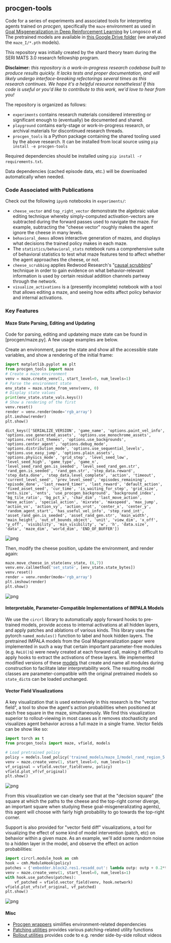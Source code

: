 ## procgen-tools

Code for a series of experiments and associated tools for interpreting
agents trained on _procgen_, specifically the `maze` environment as used
in [Goal Misgeneralization in Deep Reinforcement
Learning](https://arxiv.org/abs/2105.14111) by Longosco et al. The
pretrained models are available in [this Google Drive
folder](https://drive.google.com/drive/folders/1Ig7bzRlieyYFcdKL_PM-guSWR8WryDOL?usp=sharing)
(we analyzed the `maze_I/*.pth` models).

This repository was initially created by the shard theory team during the SERI MATS 3.0 research fellowship program.

**Disclaimer:** *this repository is a work-in-progress research codebase built to produce results quickly. It lacks tests and proper documentation, and will likely undergo interface-breaking refectorings several times as this research continues. We hope it's a helpful resource nonetheless! If this code is useful or you'd like to contribute to this work, we'd love to hear from you!*

The repository is organized as follows:
- `experiments` contains research materials considered interesting or significant enough to (eventually) be documented and shared.
- `playground` contains early-stage or work-in-progress research, or archival materials for discontinued research threads.
- `procgen_tools` is a Python package containing the shared tooling used by the above research.  It can be installed from local source using `pip install -e procgen-tools`

Required dependencies should be installed using `pip install -r requirements.txt`.  

Data dependencies (cached episode data, etc.) will be downloaded
automatically when needed. 

### Code Associated with Publications

Check out the following `ipynb` notebooks in `experiments/`:
- `cheese_vector` and `top_right_vector` demonstrate the algebraic value
  editing technique whereby simply-computed activation-vectors are subtracted
  during the forward passes used to navigate the maze. For example, subtracting the "cheese vector" roughly
  makes the agent ignore the cheese in many levels.
- `behavioral_demos` allows interactive generation of mazes, and
  displays what decisions the trained policy makes in each maze.
- The `statistics/behavioral_stats` notebook runs a comprehensive suite
  of behavioral statistics to test what maze features tend to affect
  whether the agent approaches the cheese, or not.
- `cheese_scrubbing` applies Redwood Research's "[causal scrubbing](https://www.alignmentforum.org/posts/JvZhhzycHu2Yd57RN/causal-scrubbing-a-method-for-rigorously-testing)"
  technique in order to gain evidence on what behavior-relevant information is
  used by certain residual addition
  channels partway through the network. 
- `visualize_activations` is a (presently incomplete) notebook with a
  tool that allows editing a maze, and seeing how edits affect policy
  behavior and internal activations. 


### Key Features

#### Maze State Parsing, Editing and Updating

Code for parsing, editing and updateing maze state can be found in [procgen/maze.py].  A few usage examples are below.

Create an environment, parse the state and show all the accessible state variables, and show a rendering of the initial frame:


```python
import matplotlib.pyplot as plt
from procgen_tools import maze
# Create a maze environment
venv = maze.create_venv(1, start_level=0, num_levels=1)
# Parse the environment state
env_state = maze.state_from_venv(venv, 0)
# Display state values
print(env_state.state_vals.keys())
# Show a rendering of the first
venv.reset()
render = venv.render(mode='rgb_array')
plt.imshow(render)
plt.show()
```

    dict_keys(['SERIALIZE_VERSION', 'game_name', 'options.paint_vel_info', 'options.use_generated_assets', 'options.use_monochrome_assets', 'options.restrict_themes', 'options.use_backgrounds', 'options.center_agent', 'options.debug_mode', 'options.distribution_mode', 'options.use_sequential_levels', 'options.use_easy_jump', 'options.plain_assets', 'options.physics_mode', 'grid_step', 'level_seed_low', 'level_seed_high', 'game_type', 'game_n', 'level_seed_rand_gen.is_seeded', 'level_seed_rand_gen.str', 'rand_gen.is_seeded', 'rand_gen.str', 'step_data.reward', 'step_data.done', 'step_data.level_complete', 'action', 'timeout', 'current_level_seed', 'prev_level_seed', 'episodes_remaining', 'episode_done', 'last_reward_timer', 'last_reward', 'default_action', 'fixed_asset_seed', 'cur_time', 'is_waiting_for_step', 'grid_size', 'ents.size', 'ents', 'use_procgen_background', 'background_index', 'bg_tile_ratio', 'bg_pct_x', 'char_dim', 'last_move_action', 'move_action', 'special_action', 'mixrate', 'maxspeed', 'max_jump', 'action_vx', 'action_vy', 'action_vrot', 'center_x', 'center_y', 'random_agent_start', 'has_useful_vel_info', 'step_rand_int', 'asset_rand_gen.is_seeded', 'asset_rand_gen.str', 'main_width', 'main_height', 'out_of_bounds_object', 'unit', 'view_dim', 'x_off', 'y_off', 'visibility', 'min_visibility', 'w', 'h', 'data.size', 'data', 'maze_dim', 'world_dim', 'END_OF_BUFFER'])



    
![png](README_files/README_1_5.png)
    


Then, modify the cheese position, update the environment, and render again:


```python
maze.move_cheese_in_state(env_state, (6,7))
venv.env.callmethod('set_state', [env_state.state_bytes])
venv.reset()
render = venv.render(mode='rgb_array')
plt.imshow(render)
plt.show()
```


    
![png](README_files/README_3_0.png)
    


#### Interpretable, Parameter-Compatible Implementations of IMPALA Models

We use the `circrl` library to automatically apply forward hooks to pre-trained models, provide access to internal activations at all hidden layers, and apply patches and ablations of various kinds.  This library uses the pytorch `named_modules()` function to label and hook hidden layers.  The pretrained IMPALA models from the Goal Misgeneralization paper were implemented in such a way that certain important parameter-free modules (e.g. `ReLU()`s) were newly created at each forward call, making it difficult to apply hooks to extract the activations of these layers.  We implemented modified versions of these [models](procgen_tools/models.py) that create and name all modules during construction to facilitate later interpretability work.  The resulting model classes are parameter-compatible with the original pretrained models so `state_dict`s can be loaded unchanged.

#### Vector Field Visualizations

A key visualization that is used extensively in this research is the "vector field", a tool to show the agent's action probabilities when positioned at each free square in the maze, simultaneously.  We find this visualization superior to rollout-viewing in most cases as it removes stochasticity and visualizes agent behavior across a full maze in a single frame.  Vector fields can be show like so:


```python
import torch as t
from procgen_tools import maze, vfield, models

# Load pretrained policy
policy = models.load_policy('trained_models/maze_I/model_rand_region_5.pth', 15, t.device('cpu'))
venv = maze.create_venv(1, start_level=0, num_levels=1)
vf_original = vfield.vector_field(venv, policy)
vfield.plot_vf(vf_original)
plt.show()
```


    
![png](README_files/README_5_0.png)
    


From this visualization we can clearly see that at the "decision square" (the square at which the paths to the cheese and the top-right corner diverge, an important square when studying these goal-misgeneralizating agents), this agent will choose with fairly high probability to go towards the top-right corner.

Support is also provided for "vector field diff" visualizations, a tool for visualizing the effect of some kind of model intervention (patch, etc) on behavior within a given maze.  As an example, we'll add some random noise to a hidden layer in the model, and observe the effect on action probabilities:


```python
import circrl.module_hook as cmh
hook = cmh.ModuleHook(policy)
patches = {'embedder.block2.res1.resadd_out': lambda outp: outp + 0.2*t.randn_like(outp)}
venv = maze.create_venv(1, start_level=0, num_levels=1)
with hook.use_patches(patches):
    vf_patched = vfield.vector_field(venv, hook.network)
vfield.plot_vfs(vf_original, vf_patched)
plt.show()
```


    
![png](README_files/README_7_0.png)
    



#### Misc
- [Procgen wrappers](procgen_tools/procgen_wrappers.py) similifies environment-related dependencies
- [Patching utilities](procgen_tools/patch_utils.py) provides various patching-related utility functions
- [Rollout utilities](procgen_tools/rollout_utils.py) provides code to e.g. render side-by-side rollout videos
